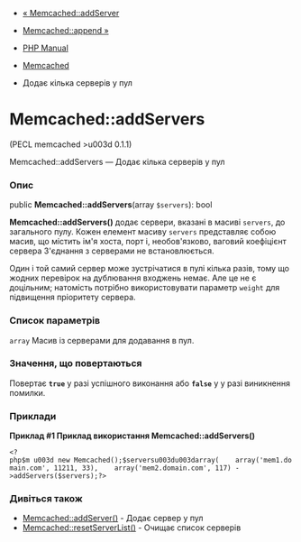 - [« Memcached::addServer](memcached.addserver.md)
- [Memcached::append »](memcached.append.md)

- [PHP Manual](index.md)
- [Memcached](class.memcached.md)
- Додає кілька серверів у пул

# Memcached::addServers

(PECL memcached \>u003d 0.1.1)

Memcached::addServers — Додає кілька серверів у пул

### Опис

public **Memcached::addServers**(array `$servers`): bool

**Memcached::addServers()** додає сервери, вказані в масиві
`servers`, до загального пулу. Кожен елемент масиву `servers` представляє
собою масив, що містить ім'я хоста, порт і, необов'язково, ваговий
коефіцієнт сервера З'єднання з серверами не встановлюється.

Один і той самий сервер може зустрічатися в пулі кілька разів, тому що
жодних перевірок на дублювання входжень немає. Але це не є доцільним;
натомість потрібно використовувати параметр `weight` для підвищення
пріоритету сервера.

### Список параметрів

`array`
Масив із серверами для додавання в пул.

### Значення, що повертаються

Повертає **`true`** у разі успішного виконання або **`false`** у
у разі виникнення помилки.

### Приклади

**Приклад #1 Приклад використання **Memcached::addServers()****

` <?php$m u003d new Memcached();$serversu003du003darray(    array('mem1.domain.com', 11211, 33),    array('mem2.domain.com', 117) ->addServers($servers);?> `

### Дивіться також

- [Memcached::addServer()](memcached.addserver.md) - Додає
сервер у пул
- [Memcached::resetServerList()](memcached.resetserverlist.md) -
Очищає список серверів
